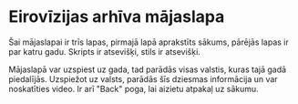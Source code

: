 # Eirovīzijas arhīva mājaslapa

Šai mājaslapai ir trīs lapas, pirmajā lapā aprakstīts sākums, pārējās lapas ir par katru gadu.
Skripts ir atsevišķi, stils ir atsevišķi.

Mājaslapā var uzspiest uz gada, tad parādās visas valstis, kuras tajā gadā piedalījās. Uzspiežot uz valsts, parādās šīs dziesmas informācija un var noskatīties video. Ir arī "Back" poga, lai aizietu atpakaļ uz sākumu.

